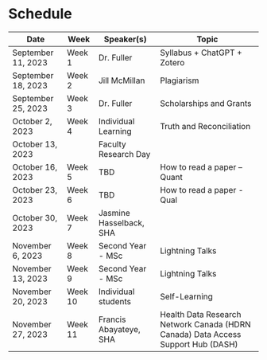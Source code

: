 # Schedule

| Date             | Week   | Speaker(s)          | Topic                                                       |
|------------------|--------|----------------------|-------------------------------------------------------------|
| September 11, 2023 | Week 1 | Dr. Fuller         | Syllabus + ChatGPT + Zotero                                 |
| September 18, 2023 | Week 2 | Jill McMillan      | Plagiarism                                                  |
| September 25, 2023 | Week 3 | Dr. Fuller         | Scholarships and Grants                                     |
| October 2, 2023    | Week 4 | Individual Learning | Truth and Reconciliation                                    |
| October 13, 2023   |        | Faculty Research Day|                                                             |
| October 16, 2023   | Week 5 | TBD                | How to read a paper – Quant                                 |
| October 23, 2023   | Week 6 | TBD                | How to read a paper - Qual                                  |
| October 30, 2023   | Week 7 | Jasmine Hasselback, SHA|                                                           |
| November 6, 2023   | Week 8 | Second Year - MSc  | Lightning Talks                                             |
| November 13, 2023  | Week 9 | Second Year - MSc  | Lightning Talks                                             |
| November 20, 2023  | Week 10| Individual students| Self-Learning                                               |
| November 27, 2023  | Week 11| Francis Abayateye, SHA| Health Data Research Network Canada (HDRN Canada) Data Access Support Hub (DASH) |

